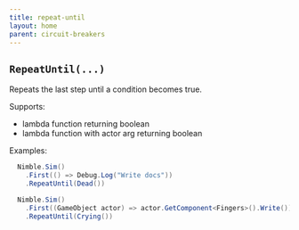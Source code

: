 ```yaml
---
title: repeat-until
layout: home
parent: circuit-breakers
---
```


## `RepeatUntil(...)`

Repeats the last step until a condition becomes true.

Supports:

- lambda function returning boolean
- lambda function with actor arg returning boolean

Examples:

```csharp
  Nimble.Sim()
    .First(() => Debug.Log("Write docs"))
    .RepeatUntil(Dead())
```

```csharp
  Nimble.Sim()
    .First((GameObject actor) => actor.GetComponent<Fingers>().Write())
    .RepeatUntil(Crying())
```